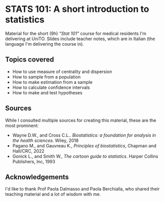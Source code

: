 # STATS 101: A short introduction to statistics 

Material for the short (9h) *"Stat 101"* course for medical residents I'm delivering at UniTO. 
Slides include teacher notes, which are in Italian (the language I'm delivering the course in).

## Topics covered

- How to use measure of centrality and dispersion
- How to sample from a population
- How to make estimation from a sample
- How to calculate confidence intervals
- How to make and test hypotheses

## Sources

While I consulted multiple sources for creating this material, these are the most prominent:

- Wayne D.W., and Cross C.L.. *Biostatistics: a foundation for analysis in the health sciences*. Wiley, 2018
- Pagano M., and  Gauvreau K., *Principles of biostatistics*, Chapman and Hall/CRC, 2022
- Gonick L., and Smith W., *The cartoon guide to statistics*. Harper Collins Publishers, Inc, 1993


## Acknowledgements 

I'd like to thank Prof Paola Dalmasso and Paola Berchialla, who shared their teaching material and a lot of wisdom with me.